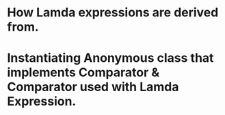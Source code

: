 # How Lamda expressions are derived from.
# Instantiating Anonymous class that implements Comparator & Comparator used with Lamda Expression.
